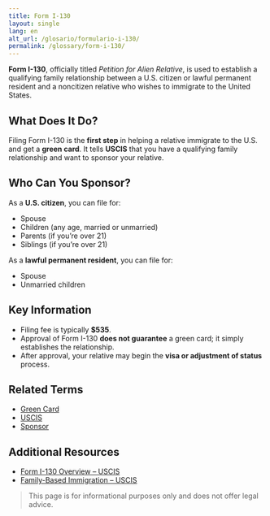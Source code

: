 ```yaml
---
title: Form I-130
layout: single
lang: en
alt_url: /glosario/formulario-i-130/
permalink: /glossary/form-i-130/
---
```


**Form I-130**, officially titled *Petition for Alien Relative*, is used to establish a qualifying family relationship between a U.S. citizen or lawful permanent resident and a noncitizen relative who wishes to immigrate to the United States.

## What Does It Do?

Filing Form I-130 is the **first step** in helping a relative immigrate to the U.S. and get a **green card**. It tells **USCIS** that you have a qualifying family relationship and want to sponsor your relative.

## Who Can You Sponsor?

As a **U.S. citizen**, you can file for:

- Spouse
- Children (any age, married or unmarried)
- Parents (if you’re over 21)
- Siblings (if you’re over 21)

As a **lawful permanent resident**, you can file for:

- Spouse
- Unmarried children

## Key Information

- Filing fee is typically **$535**.
- Approval of Form I-130 **does not guarantee** a green card; it simply establishes the relationship.
- After approval, your relative may begin the **visa or adjustment of status** process.

## Related Terms

- [Green Card](/glossary/green-card/)
- [USCIS](/glossary/uscis/)
- [Sponsor](/glossary/sponsor/)

## Additional Resources

- [Form I-130 Overview – USCIS](https://www.uscis.gov/i-130)
- [Family-Based Immigration – USCIS](https://www.uscis.gov/family)

> This page is for informational purposes only and does not offer legal advice.